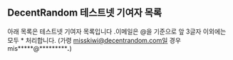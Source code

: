 ## DecentRandom 테스트넷 기여자 목록

아래 목록은 테스트넷 기여자 목록입니다 .이메일은 @을 기준으로 앞 3글자 이외에는 모두 * 처리합니다.
(가령 misskiwi@decentrandom.com일 경우 mis*****@************.***)
